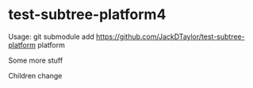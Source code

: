 # test-subtree-platform4
Usage:
git submodule add https://github.com/JackDTaylor/test-subtree-platform platform

Some more stuff

Children change